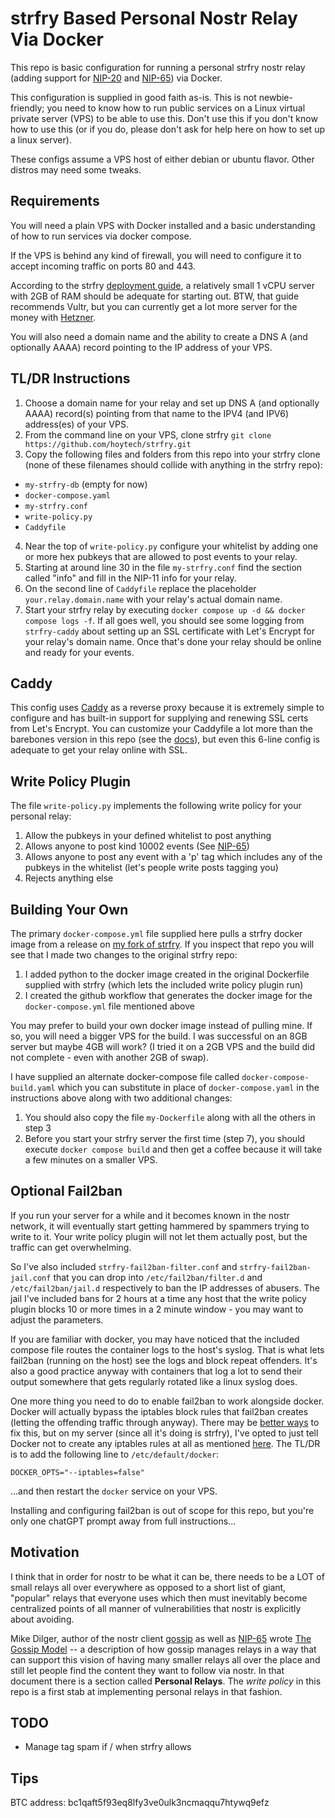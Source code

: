 # strfry Based Personal Nostr Relay Via Docker
This repo is basic configuration for running a personal strfry nostr relay (adding support for [NIP-20](https://github.com/nostr-protocol/nips/blob/master/20.md) and [NIP-65](https://github.com/nostr-protocol/nips/blob/master/65.md)) via Docker.

This configuration is supplied in good faith as-is. This is not newbie-friendly; you need to know how to run public services on a Linux virtual private server (VPS) to be able to use this. Don't use this if you don't know how to use this (or if you do, please don't ask for help here on how to set up a linux server).

These configs assume a VPS host of either debian or ubuntu flavor. Other distros may need some tweaks.

## Requirements
You will need a plain VPS with Docker installed and a basic understanding of how to run services via docker compose.

If the VPS is behind any kind of firewall, you will need to configure it to accept incoming traffic on ports 80 and 443.

According to the strfry [deployment guide](https://github.com/hoytech/strfry/blob/master/docs/DEPLOYMENT.md), a relatively small 1 vCPU server with 2GB of RAM should be adequate for starting out. BTW, that guide recommends Vultr, but you can currently get a lot more server for the money with [Hetzner](https://www.hetzner.com/).

You will also need a domain name and the ability to create a DNS A (and optionally AAAA) record pointing to the IP address of your VPS.

## TL/DR Instructions
1. Choose a domain name for your relay and set up DNS A (and optionally AAAA) record(s) pointing from that name to the IPV4 (and IPV6) address(es) of your VPS.
2. From the command line on your VPS, clone strfry
`git clone https://github.com/hoytech/strfry.git`
3. Copy the following files and folders from this repo into your strfry clone (none of these filenames should collide with anything in the strfry repo):
* `my-strfry-db` (empty for now)
* `docker-compose.yaml`
* `my-strfry.conf`
* `write-policy.py`
* `Caddyfile`
4. Near the top of `write-policy.py` configure your whitelist by adding one or more hex pubkeys that are allowed to post events to your relay.
5. Starting at around line 30 in the file `my-strfry.conf` find the section called "info" and fill in the NIP-11 info for your relay. 
6. On the second line of `Caddyfile` replace the placeholder `your.relay.domain.name` with your relay's actual domain name.
7. Start your strfry relay by executing `docker compose up -d && docker compose logs -f`. If all goes well, you should see some logging from `strfry-caddy` about setting up an SSL certificate with Let's Encrypt for your relay's domain name. Once that's done your relay should be online and ready for your events.

## Caddy
This config uses [Caddy](https://caddyserver.com/) as a reverse proxy because it is extremely simple to configure and has built-in support for supplying and renewing SSL certs from Let's Encrypt. You can customize your Caddyfile a lot more than the barebones version in this repo (see the [docs](https://caddyserver.com/docs/)), but even this 6-line config is adequate to get your relay online with SSL.

## Write Policy Plugin
The file `write-policy.py` implements the following write policy for your personal relay:
1. Allow the pubkeys in your defined whitelist to post anything
2. Allows anyone to post kind 10002 events (See [NIP-65](https://github.com/nostr-protocol/nips/blob/master/65.md))
3. Allows anyone to post any event with a 'p' tag which includes any of the pubkeys in the whitelist (let's people write posts tagging you)
4. Rejects anything else



## Building Your Own

The primary `docker-compose.yml` file supplied here pulls a strfry docker image from a release on [my fork of strfry](https://github.com/pjv/strfry). If you inspect that repo you will see that I made two changes to the original strfry repo:

1. I added python to the docker image created in the original Dockerfile supplied with strfry (which lets the included write policy plugin run)
2. I created the github workflow that generates the docker image for the `docker-compose.yml` file mentioned above

You may prefer to build your own docker image instead of pulling mine. If so, you will need a bigger VPS for the build. I was successful on an 8GB server but maybe 4GB will work? (I tried it on a 2GB VPS and the build did not complete - even with another 2GB of swap).

I have supplied an alternate docker-compose file called `docker-compose-build.yaml` which you can substitute in place of `docker-compose.yaml` in the instructions above along with two additional changes: 

1. You should also copy the file `my-Dockerfile` along with all the others in step 3
2. Before you start your strfry server the first time (step 7), you should execute `docker compose build` and then get a coffee because it will take a few minutes on a smaller VPS.

## Optional Fail2ban

If you run your server for a while and it becomes known in the nostr network, it will eventually start getting hammered by spammers trying to write to it. Your write policy plugin will not let them actually post, but the traffic can get overwhelming. 

So I've also included `strfry-fail2ban-filter.conf` and `strfry-fail2ban-jail.conf` that you can drop into `/etc/fail2ban/filter.d` and `/etc/fail2ban/jail.d` respectively to ban the IP addresses of abusers. The jail I've included bans for 2 hours at a time any host that the write policy plugin blocks 10 or more times in a 2 minute window - you may want to adjust the parameters.

If you are familiar with docker, you may have noticed that the included compose file routes the container logs to the host's syslog. That is what lets fail2ban (running on the host) see the logs and block repeat offenders. It's also a good practice anyway with containers that log a lot to send their output somewhere that gets regularly rotated like a linux syslog does.

One more thing you need to do to enable fail2ban to work alongside docker. Docker will actually bypass the iptables block rules that fail2ban creates (letting the offending traffic through anyway). There may be [better ways](https://serverfault.com/questions/1043964/fail2ban-iptables-entries-to-reject-https-not-stopping-requests-to-docker-contai) to fix this, but on my server (since all it's doing is strfry), I've opted to just tell Docker not to create any iptables rules at all as mentioned [here](https://www.techrepublic.com/article/how-to-fix-the-docker-and-ufw-security-flaw/). The TL/DR is to add the following line to `/etc/default/docker`:

`DOCKER_OPTS="--iptables=false"`

...and then restart the `docker` service on your VPS.

Installing and configuring fail2ban is out of scope for this repo, but you're only one chatGPT prompt away from full instructions...

## Motivation
I think that in order for nostr to be what it can be, there needs to be a LOT of small relays all over everywhere as opposed to a short list of giant, "popular" relays that everyone uses which then must inevitably become centralized points of all manner of vulnerabilities that nostr is explicitly about avoiding.

Mike Dilger, author of the nostr client [gossip](https://github.com/mikedilger/gossip) as well as [NIP-65](https://github.com/nostr-protocol/nips/blob/master/65.md) wrote [The Gossip Model](https://mikedilger.com/gossip-model/) -- a description of how gossip manages relays in a way that can support this vision of having many smaller relays all over the place and still let people find the content they want to follow via nostr. In that document there is a section called **Personal Relays**. The _write policy_ in this repo is a first stab at implementing personal relays in that fashion.

## TODO
* Manage tag spam if / when strfry allows

## Tips
BTC address: bc1qaft5f93eq8lfy3ve0ulk3ncmaqqu7htywq9efz